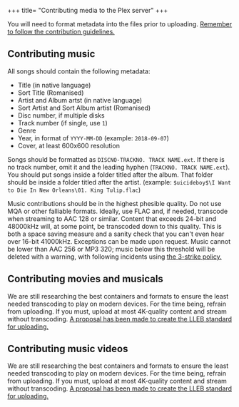 +++
title= "Contributing media to the Plex server"
+++

You will need to format metadata into the files prior to uploading. [Remember to follow the contribution guidelines.](@/lleb-and-you/contribution_policy.md)

## Contributing music
All songs should contain the following metadata:
- Title (in native language)
- Sort Title (Romanised)
- Artist and Album artst (in native language)
- Sort Artist and Sort Album artist (Romanised)
- Disc number, if multiple disks
- Track number (if single, use `1`)
- Genre
- Year, in format of `YYYY-MM-DD` (example: `2018-09-07`)
- Cover, at least 600x600 resolution

Songs should be formatted as `DISCNO-TRACKNO. TRACK NAME.ext`. If there is no track number, omit it and the leading hyphen (`TRACKNO. TRACK NAME.ext`). You should put songs inside a folder titled after the album. That folder should be inside a folder titled after the artist. (example: `$uicideboy$\I Want to Die In New Orleans\01. King Tulip.flac`)

Music contributions should be in the highest phesible quality. Do not use MQA or other falliable formats. Ideally, use FLAC and, if needed, transcode when streaming to AAC 128 or similar. Content that exceeds 24-bit and 48000kHz will, at some point, be transcoded down to this quality. This is both a space saving measure and a sanity check that you can't even hear over 16-bit 41000kHz. Exceptions can be made upon request. Music cannot be lower than AAC 256 or MP3 320; music below this threshold will be deleted with a warning, with following incidents using [the 3-strike policy.](@/lleb-and-you/contribution_policy.md)

## Contributing movies and musicals
We are still researching the best containers and formats to ensure the least needed transcoding to play on modern devices. For the time being, refrain from uploading. If you must, upload at most 4K-quality content and stream without transcoding. [A proposal has been made to create the LLEB standard for uploading.](https://github.com/LLEB-ME/wiki/issues/8)

## Contributing music videos
We are still researching the best containers and formats to ensure the least needed transcoding to play on modern devices. For the time being, refrain from uploading. If you must, upload at most 4K-quality content and stream without transcoding. [A proposal has been made to create the LLEB standard for uploading.](https://github.com/LLEB-ME/wiki/issues/8)
